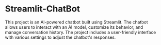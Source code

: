 # Streamlit-ChatBot
This project is an AI-powered chatbot built using Streamlit. The chatbot allows users to interact with an AI model, customize its behavior, and manage conversation history. The project includes a user-friendly interface with various settings to adjust the chatbot's responses.
